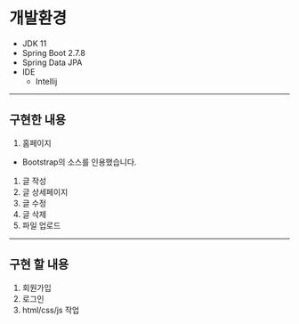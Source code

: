 # 개발환경
- JDK 11
- Spring Boot 2.7.8
- Spring Data JPA
 - IDE 
   - Intellij
---
 
## 구현한 내용
1. 홈페이지
  - Bootstrap의 소스를 인용했습니다.
1. 글 작성
1. 글 상세페이지
1. 글 수정
1. 글 삭제
1. 파일 업로드
---

## 구현 할 내용
1. 회원가입
1. 로그인
1. html/css/js 작업
